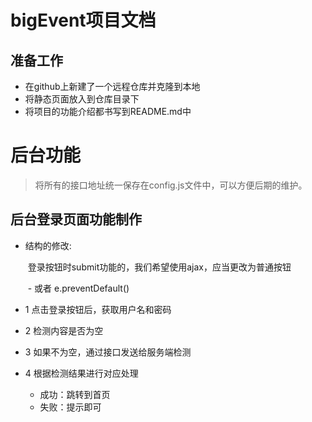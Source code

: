 # bigEvent项目文档

## 准备工作

- 在github上新建了一个远程仓库并克隆到本地
- 将静态页面放入到仓库目录下
- 将项目的功能介绍都书写到README.md中



# 后台功能

> 将所有的接口地址统一保存在config.js文件中，可以方便后期的维护。

## 后台登录页面功能制作

- 结构的修改:

  ​        登录按钮时submit功能的，我们希望使用ajax，应当更改为普通按钮

  ​          \- 或者 e.preventDefault()

- 1 点击登录按钮后，获取用户名和密码

- 2 检测内容是否为空

- 3 如果不为空，通过接口发送给服务端检测

- 4 根据检测结果进行对应处理

  - 成功：跳转到首页
  - 失败：提示即可